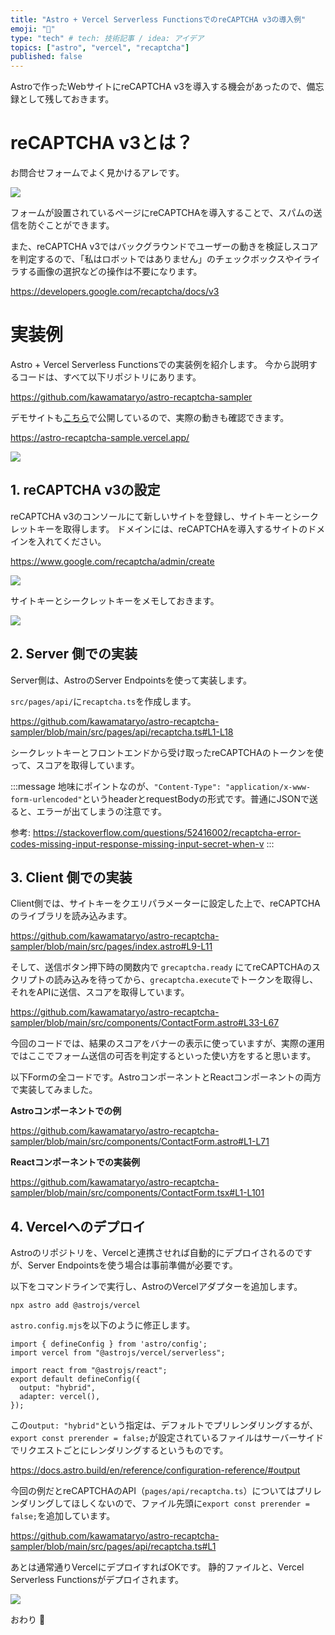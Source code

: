 ```yaml
---
title: "Astro + Vercel Serverless FunctionsでのreCAPTCHA v3の導入例"
emoji: "🚀"
type: "tech" # tech: 技術記事 / idea: アイデア
topics: ["astro", "vercel", "recaptcha"]
published: false
---
```


Astroで作ったWebサイトにreCAPTCHA v3を導入する機会があったので、備忘録として残しておきます。


# reCAPTCHA v3とは？
お問合せフォームでよく見かけるアレです。

![](/images/2cc787af09ebce/2023-09-07-15-32-08.png)

フォームが設置されているページにreCAPTCHAを導入することで、スパムの送信を防ぐことができます。

また、reCAPTCHA v3ではバックグラウンドでユーザーの動きを検証しスコアを判定するので、「私はロボットではありません」のチェックボックスやイライラする画像の選択などの操作は不要になります。

https://developers.google.com/recaptcha/docs/v3




# 実装例

Astro + Vercel Serverless Functionsでの実装例を紹介します。
今から説明するコードは、すべて以下リポジトリにあります。

https://github.com/kawamataryo/astro-recaptcha-sampler

デモサイトも[こちら](https://astro-recaptcha-sample.vercel.app/)で公開しているので、実際の動きも確認できます。

https://astro-recaptcha-sample.vercel.app/

![](/images/2cc787af09ebce/2023-09-07-15-35-53.png)

## 1. reCAPTCHA v3の設定

reCAPTCHA v3のコンソールにて新しいサイトを登録し、サイトキーとシークレットキーを取得します。
ドメインには、reCAPTCHAを導入するサイトのドメインを入れてください。

https://www.google.com/recaptcha/admin/create

![](/images/2cc787af09ebce/2023-09-07-14-57-40.png)

サイトキーとシークレットキーをメモしておきます。

![](/images/2cc787af09ebce/2023-09-07-14-59-31.png)


## 2. Server 側での実装

Server側は、AstroのServer Endpointsを使って実装します。

`src/pages/api/`に`recaptcha.ts`を作成します。


https://github.com/kawamataryo/astro-recaptcha-sampler/blob/main/src/pages/api/recaptcha.ts#L1-L18

シークレットキーとフロントエンドから受け取ったreCAPTCHAのトークンを使って、スコアを取得しています。

:::message
地味にポイントなのが、`"Content-Type": "application/x-www-form-urlencoded"`というheaderとrequestBodyの形式です。普通にJSONで送ると、エラーが出てしまうの注意です。

参考: https://stackoverflow.com/questions/52416002/recaptcha-error-codes-missing-input-response-missing-input-secret-when-v
:::


## 3. Client 側での実装

Client側では、サイトキーをクエリパラメーターに設定した上で、reCAPTCHAのライブラリを読み込みます。

https://github.com/kawamataryo/astro-recaptcha-sampler/blob/main/src/pages/index.astro#L9-L11

そして、送信ボタン押下時の関数内で `grecaptcha.ready` にてreCAPTCHAのスクリプトの読み込みを待ってから、`grecaptcha.execute`でトークンを取得し、それをAPIに送信、スコアを取得しています。

https://github.com/kawamataryo/astro-recaptcha-sampler/blob/main/src/components/ContactForm.astro#L33-L67

今回のコードでは、結果のスコアをバナーの表示に使っていますが、実際の運用ではここでフォーム送信の可否を判定するといった使い方をすると思います。

以下Formの全コードです。AstroコンポーネントとReactコンポーネントの両方で実装してみました。

**Astroコンポーネントでの例**

https://github.com/kawamataryo/astro-recaptcha-sampler/blob/main/src/components/ContactForm.astro#L1-L71

**Reactコンポーネントでの実装例**

https://github.com/kawamataryo/astro-recaptcha-sampler/blob/main/src/components/ContactForm.tsx#L1-L101


## 4. Vercelへのデプロイ

Astroのリポジトリを、Vercelと連携させれば自動的にデプロイされるのですが、Server Endpointsを使う場合は事前準備が必要です。

以下をコマンドラインで実行し、AstroのVercelアダプターを追加します。

```
npx astro add @astrojs/vercel
```

`astro.config.mjs`を以下のように修正します。

```
import { defineConfig } from 'astro/config';
import vercel from "@astrojs/vercel/serverless";

import react from "@astrojs/react";
export default defineConfig({
  output: "hybrid",
  adapter: vercel(),
});
```

この`output: "hybrid"`という指定は、デフォルトでプリレンダリングするが、`export const prerender = false;`が設定されているファイルはサーバーサイドでリクエストごとにレンダリングするというものです。

https://docs.astro.build/en/reference/configuration-reference/#output

今回の例だとreCAPTCHAのAPI（`pages/api/recaptcha.ts`）についてはプリレンダリングしてほしくないので、ファイル先頭に`export const prerender = false;`を追加しています。

https://github.com/kawamataryo/astro-recaptcha-sampler/blob/main/src/pages/api/recaptcha.ts#L1

あとは通常通りVercelにデプロイすればOKです。
静的ファイルと、Vercel Serverless Functionsがデプロイされます。

![](/images/2cc787af09ebce/2023-09-07-15-24-12.png)

おわり 🚀
